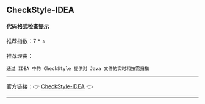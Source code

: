 ## CheckStyle-IDEA

#### 代码格式检查提示

推荐指数：7 * ⭐

推荐理由：

    通过 IDEA 中的 CheckStyle 提供对 Java 文件的实时和按需扫描

---



官方链接：👉 [CheckStyle-IDEA](
https://plugins.jetbrains.com/plugin/1065-checkstyle-idea
) 👈




---























